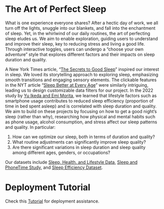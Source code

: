 # The Art of Perfect Sleep

What is one experience everyone shares? After a hectic day of work, we all turn off the lights, snuggle into our blankets, and fall into the enchantment of sleep. Yet, in the whirlwind of our daily routines, the art of perfecting sleep eludes us. We aim to enable exploration, guiding users to understand and improve their sleep, key to reducing stress and living a good life. Through interactive toggles, users can undergo a “choose your own adventure” style that explores different factors and their impacts on sleep duration and quality.  

A New York Times article, “[The Secrets to Good Sleep](https://www.nytimes.com/paidpost/samsung/the-secrets-to-good-sleep-according-to-data-from-millions.html)” inspired our interest in sleep. We loved its storytelling approach to exploring sleep, emphasizing smooth transitions and engaging sensory elements. The clickable features in the NYT article “[Sleep Better at Every Age](https://www.nytimes.com/interactive/2023/07/07/well/live/sleep-better-age.html)” were similarly intriguing, leading us to design customizable data filters for our project. In the 2022 study by [Yu Ikeda and Emi Morita](https://www.ncbi.nlm.nih.gov/pmc/articles/PMC9529619/), we learned that lifestyle factors such as smartphone usage contributes to reduced sleep efficiency (proportion of time in bed spent asleep) and is correlated with sleep duration and quality. We aim to build on these projects by focusing on how to get a good night’s sleep (rather than why), researching how physical and mental habits such as phone usage, alcohol consumption, and stress affect our sleep patterns and quality. In particular:

1. How can we optimize our sleep, both in terms of duration and quality?
2. What routine adjustments can significantly improve sleep quality?
3. Are there significant variations in sleep duration and sleep quality among different ages, genders, or occupations?

Our datasets include [Sleep, Health. and Lifestyle Data](https://www.kaggle.com/datasets/uom190346a/sleep-health-and-lifestyle-dataset/data), [Sleep and PhoneTime Study](https://www.kaggle.com/datasets/mlomuscio/sleepstudypilot/data?select=README.md), and [Sleep Efficiency Dataset](https://www.kaggle.com/datasets/equilibriumm/sleep-efficiency/data).  


# Deployment Tutorial

Check this [Tutorial](Deployment.md) for deployment assistance.

